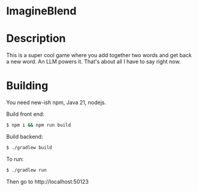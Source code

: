 # ImagineBlend

# Description 

This is a super cool game where you add together two words and get back a new word.
An LLM powers it. That's about all I have to say right now.

# Building

You need new-ish npm, Java 21, nodejs.

Build front end:
```bash
$ npm i && npm run build
```

Build backend:
```bash
$ ./gradlew build
```

To run:
```bash
$ ./gradlew run
```

Then go to http://localhost:50123
